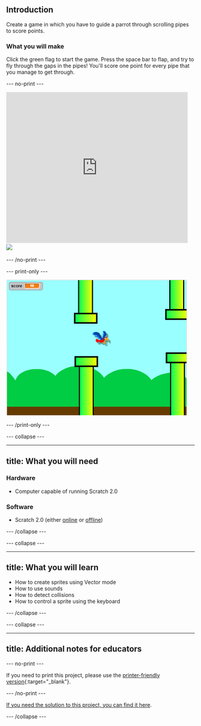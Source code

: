 ## Introduction

Create a game in which you have to guide a parrot through scrolling pipes to score points.

### What you will make

Click the green flag to start the game. Press the space bar to flap, and try to fly through the gaps in the pipes! You'll score one point for every pipe that you manage to get through.

--- no-print ---

<div class="scratch-preview">
  <iframe allowtransparency="true" width="485" height="402" src="https://scratch.mit.edu/projects/embed/258349724/?autostart=false" frameborder="0"></iframe>
  <img src="images/flappy_screenshot.png">
</div>

--- /no-print ---

--- print-only ---

![flappy parrot game being played](images/flappy-parrot-showcase.png)

--- /print-only ---

--- collapse ---

---
title: What you will need
---

### Hardware

+ Computer capable of running Scratch 2.0

### Software

+ Scratch 2.0 (either [online](https://rpf.io/scratchon) or [offline](https://rpf.io/scratchoff))

--- /collapse ---

--- collapse ---

---
title: What you will learn
---

+ How to create sprites using Vector mode
+ How to use sounds  
+ How to detect collisions
+ How to control a sprite using the keyboard 

--- /collapse ---

--- collapse ---

---
title: Additional notes for educators
---

--- no-print ---

If you need to print this project, please use the [printer-friendly version](https://projects.raspberrypi.org/en/projects/flappy-parrot/print){:target="_blank"}.

--- /no-print ---

[If you need the solution to this project, you can find it here](https://rpf.io/p/en/flappy-parrot-get).

--- /collapse ---
